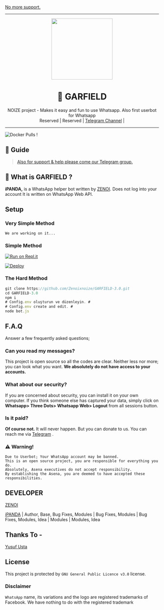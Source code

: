 [No more support.](https://t.me/ipandaproject)

----

<div align="center">
  <img src="https://i.ibb.co/5TcNfYx/logo.jpg" width="200" height="200">
  <h1>🐼 GARFIELD</h1>
</div>
<p align="center">
    NOIZE project - Makes it easy and fun to use Whatsapp. Also first userbot for Whatsapp
    <br>
        Reserved |
        Reserved |
        <a href="https://t.me/ipandaproject">Telegram Channel</a> |
    <br>
</p>

----
![Docker Pulls](https://img.shields.io/badge/iPANDA-iPANDA%20BOT%20BY%20NOIZE-blue) !

## 📢 Guide
> [Also for support & help please come our Telegram group.](https://t.me/ipandaproject)


## 🔎 What is GARFIELD ?
**iPANDA,** is a WhatsApp helper bot written by [ZENOI](https://github.com/Zenoixnoize). Does not log into your account It is written on WhatsApp Web API.

## Setup
### Very Simple Method
`We are working on it...`

### Simple Method
[![Run on Repl.it](https://repl.it/badge/github/Quiec/whatsasena)](https://replit.com/@zenoi/ZENOI-QR-GENERATOR?v=1)

[![Deploy](https://www.herokucdn.com/deploy/button.svg)](https://heroku.com/deploy?template=https://github.com/Zenoixnoize/GARFIELD-3.0)

### The Hard Method
```js
git clone https://github.com/Zenoixnoize/GARFIELD-3.0.git
cd GARFIELD-3.0
npm i
# Config.env oluşturun ve düzenleyin. #
# Config.env create and edit. #
node bot.js
```

## F.A.Q
Answer a few frequently asked questions;
### Can you read my messages?
This project is open source so all the codes are clear. Neither less nor more; you can look what you want. **We absolutely do not have access to your accounts.**

### What about our security?
If you are concerned about security, you can install it on your own computer. If you think someone else has captured your data, simply click on **Whatsapp> Three Dots> Whatsapp Web> Logout** from all sessions button.

### Is it paid?
**Of course not.** It will never happen. But you can donate to us. You can reach me via [Telegram](https://t.me/ipandaproject) .


### ⚠️ Warning! 
```
Due to Userbot; Your WhatsApp account may be banned.
This is an open source project, you are responsible for everything you do. 
Absolutely, Asena executives do not accept responsibility.
By establishing the Asena, you are deemed to have accepted these responsibilities.
```

## DEVELOPER
[ZENOI](https://github.com/Zenoixnoize)


[iPANDA](https://t.me/ipandaproject) |
Author, Base, Bug Fixes, Modules |  Bug Fixes, Modules | Bug Fixes, Modules, Idea | Modules | Modules, Idea

## Thanks To -
[Yusuf Usta](https://t.me/fusuf)

## License
This project is protected by `GNU General Public Licence v3.0` license.

### Disclaimer
`WhatsApp` name, its variations and the logo are registered trademarks of Facebook. We have nothing to do with the registered trademark
